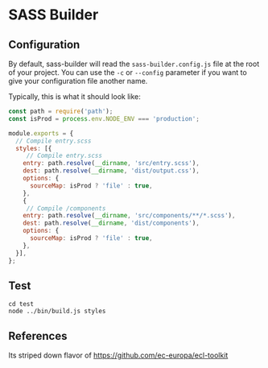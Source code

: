 # SASS Builder

## Configuration

By default, sass-builder will read the `sass-builder.config.js` file at the root 
of your project. You can use the `-c` or `--config` parameter if you want to 
give your configuration file another name. 

Typically, this is what it should look like: 

```js
const path = require('path');
const isProd = process.env.NODE_ENV === 'production';

module.exports = {
  // Compile entry.scss 
  styles: [{
     // Compile entry.scss 
    entry: path.resolve(__dirname, 'src/entry.scss'),
    dest: path.resolve(__dirname, 'dist/output.css'),
    options: {
      sourceMap: isProd ? 'file' : true,
    },
    {
     // Compile /components  
    entry: path.resolve(__dirname, 'src/components/**/*.scss'),
    dest: path.resolve(__dirname, 'dist/components'),
    options: {
      sourceMap: isProd ? 'file' : true,
    },
  }],
};
```

## Test
```
cd test
node ../bin/build.js styles
```

## References 
Its striped down flavor of https://github.com/ec-europa/ecl-toolkit 
